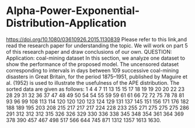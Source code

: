 # Alpha-Power-Exponential-Distribution-Application

 https://doi.org/10.1080/03610926.2015.1130839 Please refer to this link,and read the research paper for understanding the topic.
 We will work on part 5 of this research paper and draw conclusions of our own.
 QUESTION:
 Application: coal-mining dataset
In this section, we analyze one dataset to show the performance of the proposed model. The
uncensored dataset corresponding to intervals in days between 109 successive coal-mining
disasters in Great Britain, for the period 1875–1951, published by Maguire et al. (1952) is
used to illustrate the usefulness of the APE distribution. The sorted data are given as follows:
1 4 4 7 11 13 15 15 17 18 19 19 20 20 22 23 28 29 31 32 36 37 47 48 49 50 54 54 55 59 59 61 61
66 72 72 75 78 78 81 93 96 99 108 113 114 120 120 120 123 124 129 131 137 145 151 156 171
176 182 188 189 195 203 208 215 217 217 217 224 228 233 255 271 275 275 275 286 291 312
312 312 315 326 326 329 330 336 338 345 348 354 361 364 369 378 390 457 467 498 517 566
644 745 871 1312 1357 1613 1630.

